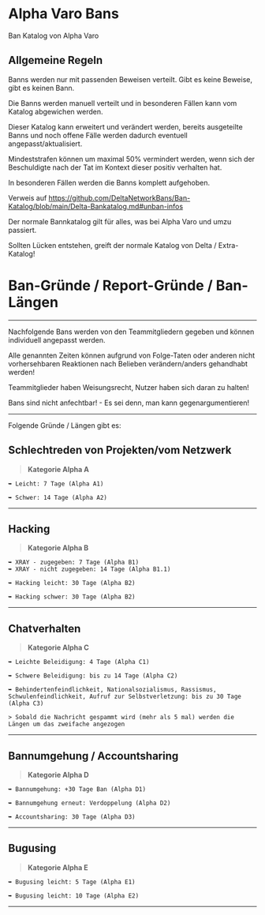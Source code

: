 # Alpha Varo Bans
Ban Katalog von Alpha Varo

## Allgemeine Regeln

Banns werden nur mit passenden Beweisen verteilt. Gibt es keine Beweise, gibt es keinen Bann.

Die Banns werden manuell verteilt und in besonderen Fällen kann vom Katalog abgewichen werden.

Dieser Katalog kann erweitert und verändert werden, bereits ausgeteilte Banns und noch offene Fälle werden dadurch eventuell angepasst/aktualisiert.

Mindeststrafen können um maximal 50% vermindert werden, wenn sich der Beschuldigte nach der Tat im Kontext dieser positiv verhalten hat.

In besonderen Fällen werden die Banns komplett aufgehoben.

Verweis auf https://github.com/DeltaNetworkBans/Ban-Katalog/blob/main/Delta-Bankatalog.md#unban-infos

Der normale Bannkatalog gilt für alles, was bei Alpha Varo und umzu passiert.

Sollten Lücken entstehen, greift der normale Katalog von Delta / Extra-Katalog!

# Ban-Gründe / Report-Gründe / Ban-Längen
----------------------------------------------------------

Nachfolgende Bans werden von den Teammitgliedern gegeben und können individuell angepasst werden.

Alle genannten Zeiten können aufgrund von Folge-Taten oder anderen nicht vorhersehbaren Reaktionen nach Belieben verändern/anders gehandhabt werden!

Teammitglieder haben Weisungsrecht, Nutzer haben sich daran zu halten!

Bans sind nicht anfechtbar! - Es sei denn, man kann gegenargumentieren!

----------------------------------------------------------

Folgende Gründe / Längen gibt es:

## Schlechtreden von Projekten/vom Netzwerk
> **Kategorie Alpha A**
```
➥ Leicht: 7 Tage (Alpha A1)

➥ Schwer: 14 Tage (Alpha A2)
```
----------------------------------------------------------

## Hacking
> **Kategorie Alpha B**
```
➥ XRAY - zugegeben: 7 Tage (Alpha B1)
➥ XRAY - nicht zugegeben: 14 Tage (Alpha B1.1)

➥ Hacking leicht: 30 Tage (Alpha B2)

➥ Hacking schwer: 30 Tage (Alpha B2)
```
----------------------------------------------------------

## Chatverhalten
> **Kategorie Alpha C**
```
➥ Leichte Beleidigung: 4 Tage (Alpha C1)

➥ Schwere Beleidigung: bis zu 14 Tage (Alpha C2)

➥ Behindertenfeindlichkeit, Nationalsozialismus, Rassismus, Schwulenfeindlichkeit, Aufruf zur Selbstverletzung: bis zu 30 Tage (Alpha C3)

> Sobald die Nachricht gespammt wird (mehr als 5 mal) werden die Längen um das zweifache angezogen
```
----------------------------------------------------------

## Bannumgehung / Accountsharing
> **Kategorie Alpha D**
```
➥ Bannumgehung: +30 Tage Ban (Alpha D1)

➥ Bannumgehung erneut: Verdoppelung (Alpha D2)

➥ Accountsharing: 30 Tage (Alpha D3)
```
----------------------------------------------------------

## Bugusing
> **Kategorie Alpha E**
```
➥ Bugusing leicht: 5 Tage (Alpha E1)

➥ Bugusing leicht: 10 Tage (Alpha E2)
```
----------------------------------------------------------
